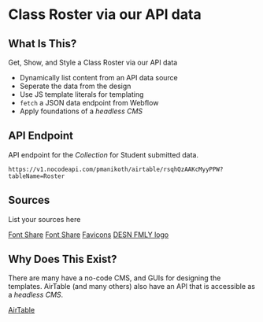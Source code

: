 # Class Roster via our API data


## What Is This? 
Get, Show, and Style a Class Roster via our API data

* Dynamically list content from an API data source
* Seperate the data from the design
* Use JS template literals for templating
* `fetch` a JSON data endpoint from Webflow
* Apply foundations of a _headless CMS_

## API Endpoint
API endpoint for the _Collection_ for Student submitted data. 

`https://v1.nocodeapi.com/pmanikoth/airtable/rsqhQzAAKcMyyPPW?tableName=Roster`

## Sources
List your sources here

[Font Share](https://www.fontshare.com/fonts/boska)
[Font Share](https://www.fontshare.com/fonts/clash-grotesk)
[Favicons](https://favicon.io/favicon-converter/)
[DESN FMLY logo](https://www.notion.so/The-DESN-FMLY-Design-System-acad9aa587e143ba863ede0dcb172c66)

## Why Does This Exist? 
There are many have a no-code CMS, and GUIs for designing the templates. AirTable (and many others) also have an API that is accessible as a _headless CMS_. 

[AirTable](https://airtable.com/)
